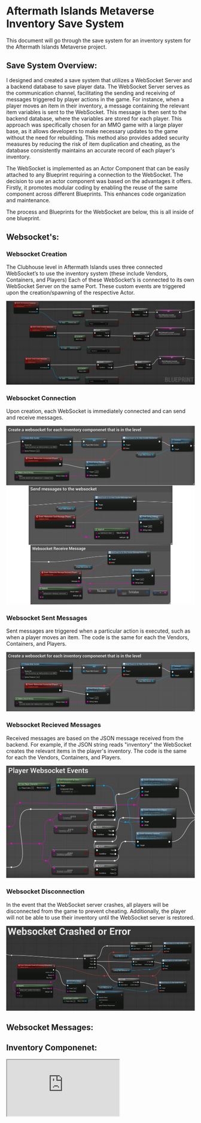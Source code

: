 # Aftermath Islands Metaverse Inventory Save System

This document will go through the save system for an inventory system for the Aftermath Islands Metaverse project. 

## Save System Overview:
I designed and created a save system that utilizes a WebSocket Server and a backend database to save player data. The WebSocket Server serves as the communication channel, facilitating the sending and receiving of messages triggered by player actions in the game. For instance, when a player moves an item in their inventory, a message containing the relevant item variables is sent to the WebSocket. This message is then sent to the backend database, where the variables are stored for each player. This approach was specifically chosen for an MMO game with a large player base, as it allows developers to make necessary updates to the game without the need for rebuilding. This method also provides added security measures by reducing the risk of item duplication and cheating, as the database consistently maintains an accurate record of each player's inventory.

The WebSocket is implemented as an Actor Component that can be easily attached to any Blueprint requiring a connection to the WebSocket. The decision to use an actor component was based on the advantages it offers. Firstly, it promotes modular coding by enabling the reuse of the same component across different Blueprints. This enhances code organization and maintenance. 

The process and Blueprints for the WebSocket are below, this is all inside of one blueprint.

## Websocket's:

### Websocket Creation

The Clubhouse level in Aftermath Islands uses three connected WebSocket’s to use the inventory system (these include Vendors, Containers, and Players) Each of these WebSocket’s is connected to its own WebSocket Server on the same Port. These custom events are triggered upon the creation/spawning of the respective Actor.

![Alt text](WebSocket_Created.png)

### Websocket Connection 

Upon creation, each WebSocket is immediately connected and can send and receive messages. 

![Alt text](WebSocket_Connected.png)

### Websocket Sent Messages 

Sent messages are triggered when a particular action is executed, such as when a player moves an item. The code is the same for each the Vendors, Containers, and Players.

![Alt text](WebSocket_Message_Sent.png)

### Websocket Recieved Messages

Received messages are based on the JSON message received from the backend. For example, if the JSON string reads "inventory" the WebSocket creates the relevant items in the player's inventory. The code is the same for each the Vendors, Containers, and Players.

![Alt text](WebSocket_Events.png)

### Websocket Disconnection 

In the event that the WebSocket server crashes, all players will be disconnected from the game to prevent cheating. Additionally, the player will not be able to use their inventory until the WebSocket server is restored.

![Alt text](WebSocket_CrashedorError.png)

## Websocket Messages:

## Inventory Componenet:
<iframe src="https://blueprintue.com/render/12tt3zjb/" scrolling="no" allowfullscreen></iframe>
